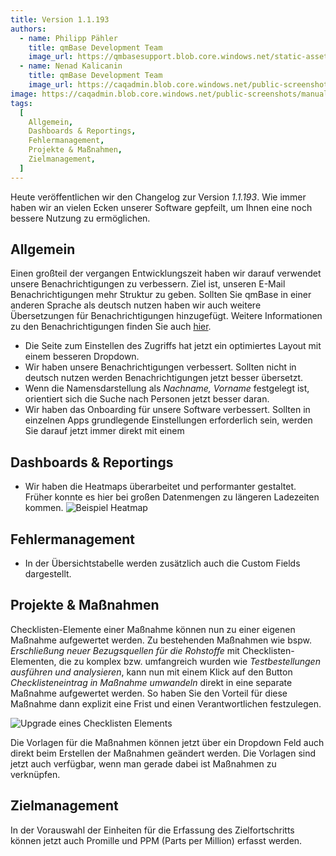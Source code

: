 ```yaml
---
title: Version 1.1.193
authors:
  - name: Philipp Pähler
    title: qmBase Development Team
    image_url: https://qmbasesupport.blob.core.windows.net/static-assets/img/persons/paehler_round.png
  - name: Nenad Kalicanin
    title: qmBase Development Team
    image_url: https://caqadmin.blob.core.windows.net/public-screenshots/manual-screenshots/nenad-profilePicture.jpg
image: https://caqadmin.blob.core.windows.net/public-screenshots/manual-screenshots/Screenshot2023-07-17-heatmap.png
tags:
  [
    Allgemein,
    Dashboards & Reportings,
    Fehlermanagement,
    Projekte & Maßnahmen,
    Zielmanagement,
  ]
---
```


Heute veröffentlichen wir den Changelog zur Version _1.1.193_. Wie immer haben wir an vielen Ecken unserer Software gepfeilt, um Ihnen eine noch bessere Nutzung zu ermöglichen.

<!--truncate-->

## Allgemein

Einen großteil der vergangen Entwicklungszeit haben wir darauf verwendet unsere Benachrichtigungen zu verbessern. Ziel ist, unseren E-Mail Benachrichtigungen mehr Struktur zu geben.
Sollten Sie qmBase in einer anderen Sprache als deutsch nutzen haben wir auch weitere Übersetzungen für Benachrichtigungen hinzugefügt. Weitere Informationen zu den Benachrichtigungen finden Sie auch [hier](/docs/benachrichtigungen).

- Die Seite zum Einstellen des Zugriffs hat jetzt ein optimiertes Layout mit einem besseren Dropdown.
- Wir haben unsere Benachrichtigungen verbessert. Sollten nicht in deutsch nutzen werden Benachrichtigungen jetzt besser übersetzt.
- Wenn die Namensdarstellung als _Nachname, Vorname_ festgelegt ist, orientiert sich die Suche nach Personen jetzt besser daran.
- Wir haben das Onboarding für unsere Software verbessert. Sollten in einzelnen Apps grundlegende Einstellungen erforderlich sein, werden Sie darauf jetzt immer direkt mit einem

## Dashboards & Reportings

- Wir haben die Heatmaps überarbeitet und performanter gestaltet. Früher konnte es hier bei großen Datenmengen zu längeren Ladezeiten kommen.
  ![Beispiel Heatmap](https://caqadmin.blob.core.windows.net/public-screenshots/manual-screenshots/Screenshot2023-07-17-heatmap.png)

## Fehlermanagement

- In der Übersichtstabelle werden zusätzlich auch die Custom Fields dargestellt.

## Projekte & Maßnahmen

Checklisten-Elemente einer Maßnahme können nun zu einer eigenen Maßnahme aufgewertet werden.
Zu bestehenden Maßnahmen wie bspw. _Erschließung neuer Bezugsquellen für die Rohstoffe_ mit Checklisten-Elementen, die zu komplex bzw. umfangreich wurden wie _Testbestellungen ausführen und analysieren_, kann nun mit einem Klick auf den Button _Checklisteneintrag in Maßnahme umwandeln_ direkt in eine separate Maßnahme aufgewertet werden.
So haben Sie den Vorteil für diese Maßnahme dann explizit eine Frist und einen Verantwortlichen festzulegen.

![Upgrade eines Checklisten Elements](https://caqadmin.blob.core.windows.net/public-screenshots/manual-screenshots/Screenshot2023-07-08upgradeCheckListItem.png)

Die Vorlagen für die Maßnahmen können jetzt über ein Dropdown Feld auch direkt beim Erstellen der Maßnahmen geändert werden.
Die Vorlagen sind jetzt auch verfügbar, wenn man gerade dabei ist Maßnahmen zu verknüpfen.

## Zielmanagement

In der Vorauswahl der Einheiten für die Erfassung des Zielfortschritts können jetzt auch Promille und PPM (Parts per Million) erfasst werden.

